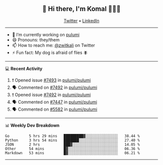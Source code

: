 <h2 align="center"> 👋 Hi there, I'm Komal 🧑🏾‍💻 </h2>
<p align="center">
    <a href="https://twitter.com/zwitkali">Twitter</a> •
    <a href="https://www.linkedin.com/in/komal-ali/">LinkedIn</a>
</p>

--------

- 🔭 I’m currently working on [pulumi](https://github.com/pulumi/pulumi)
- 😄 Pronouns: they/them
- 📫 How to reach me: [@zwitkali](https://twitter.com/zwitkali) on Twitter
- ⚡ Fun fact: My dog is afraid of flies 🪰

--------
💻 **Recent Activity**

<!--START_SECTION:activity-->
1. ❗️ Opened issue [#7493](https://github.com/pulumi/pulumi/issues/7493) in [pulumi/pulumi](https://github.com/pulumi/pulumi)
2. 🗣 Commented on [#7492](https://github.com/pulumi/pulumi/issues/7492) in [pulumi/pulumi](https://github.com/pulumi/pulumi)
3. ❗️ Opened issue [#7492](https://github.com/pulumi/pulumi/issues/7492) in [pulumi/pulumi](https://github.com/pulumi/pulumi)
4. 🗣 Commented on [#7447](https://github.com/pulumi/pulumi/issues/7447) in [pulumi/pulumi](https://github.com/pulumi/pulumi)
5. 🗣 Commented on [#5582](https://github.com/pulumi/pulumi/issues/5582) in [pulumi/pulumi](https://github.com/pulumi/pulumi)
<!--END_SECTION:activity-->

--------

📊 **Weekly Dev Breakdown**
<!--START_SECTION:waka-->
```text
Go         5 hrs 29 mins   █████████▓░░░░░░░░░░░░░░░   38.44 % 
Python     3 hrs 54 mins   ███████░░░░░░░░░░░░░░░░░░   27.40 % 
JSON       2 hrs           ███▓░░░░░░░░░░░░░░░░░░░░░   14.05 % 
Other      54 mins         █▓░░░░░░░░░░░░░░░░░░░░░░░   06.36 % 
Markdown   53 mins         █▓░░░░░░░░░░░░░░░░░░░░░░░   06.21 % 
```
<!--END_SECTION:waka-->

--------